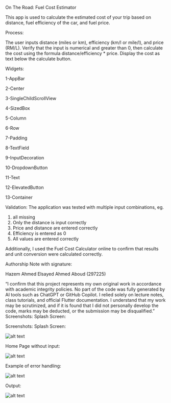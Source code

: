 On The Road: Fuel Cost Estimator

This app is used to calculate the estimated cost of your trip based on distance, fuel efficiency of the car, and fuel price.

Process:

The user inputs distance (miles or km), efficiency (km/l or mile/l), and price (RM/L). Verify that the input is numerical and greater than 0, then calculate the cost using the formula distance/efficiency * price. Display the cost as text below the calculate button. 

Widgets:

1-AppBar

2-Center

3-SingleChildScrollView

4-SizedBox

5-Column

6-Row

7-Padding

8-TextField

9-InputDecoration

10-DropdownButton

11-Text

12-ElevatedButton

13-Container

Validation: The application was tested with multiple input combinations, eg.

1) all missing
2) Only the distance is input correctly
3) Price and distance are entered correctly
4) Efficiency is entered as 0
5) All values are entered correctly
   
Additionally, I used the Fuel Cost Calculator online to confirm that results and unit conversion were calculated correctly.

Authorship Note with signature:

Hazem Ahmed Elsayed Ahmed Aboud (297225)

“I confirm that this project represents my own original work in accordance with academic integrity policies. No part of the code was fully generated by AI tools such as ChatGPT or GitHub Copilot. I relied solely on lecture notes, class tutorials, and official Flutter documentation. I understand that my work may be scrutinized, and if it is found that I did not personally develop the code, marks may be deducted, or the submission may be disqualified.”
Screenshots: Splash Screen:


Screenshots: Splash Screen:

![alt text](image-5.png)

Home Page without input:

![alt text](image-6.png)

Example of error handling:

![alt text](image-7.png)

Output:


![alt text](image-8.png)

